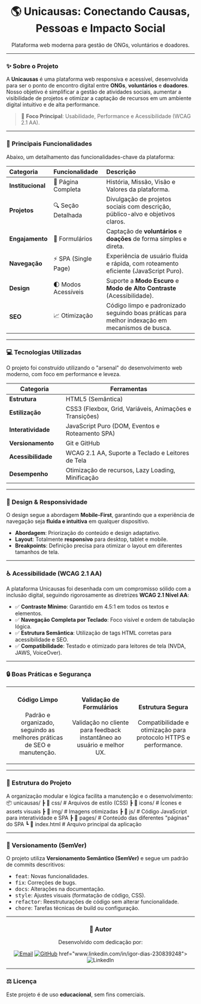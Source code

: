 <div align="center">
    <h1>🌎 Unicausas: Conectando Causas, Pessoas e Impacto Social</h1>
    <p>Plataforma web moderna para gestão de ONGs, voluntários e doadores.</p>
</div>

---

### ✨ Sobre o Projeto

A **Unicausas** é uma plataforma web responsiva e acessível, desenvolvida para ser o ponto de encontro digital entre **ONGs**, **voluntários** e **doadores**. Nosso objetivo é simplificar a gestão de atividades sociais, aumentar a visibilidade de projetos e otimizar a captação de recursos em um ambiente digital intuitivo e de alta performance.

> 🎯 **Foco Principal**: Usabilidade, Performance e Acessibilidade (WCAG 2.1 AA).

---

### 🚀 Principais Funcionalidades

Abaixo, um detalhamento das funcionalidades-chave da plataforma:

| Categoria | Funcionalidade | Descrição |
| :--- | :--- | :--- |
| **Institucional** | 📖 Página Completa | História, Missão, Visão e Valores da plataforma. |
| **Projetos** | 🔍 Seção Detalhada | Divulgação de projetos sociais com descrição, público-alvo e objetivos claros. |
| **Engajamento** | 📝 Formulários | Captação de **voluntários** e **doações** de forma simples e direta. |
| **Navegação** | ⚡ SPA (Single Page) | Experiência de usuário fluida e rápida, com roteamento eficiente (JavaScript Puro). |
| **Design** | 🌓 Modos Acessíveis | Suporte a **Modo Escuro** e **Modo de Alto Contraste** (Acessibilidade). |
| **SEO** | 📈 Otimização | Código limpo e padronizado seguindo boas práticas para melhor indexação em mecanismos de busca. |

---

### 💻 Tecnologias Utilizadas

O projeto foi construído utilizando o "arsenal" do desenvolvimento web moderno, com foco em performance e leveza.

<table width="100%">
  <thead>
    <tr>
      <th width="30%">Categoria</th>
      <th width="70%">Ferramentas</th>
    </tr>
  </thead>
  <tbody>
    <tr>
      <td><strong>Estrutura</strong></td>
      <td>HTML5 (Semântica)</td>
    </tr>
    <tr>
      <td><strong>Estilização</strong></td>
      <td>CSS3 (Flexbox, Grid, Variáveis, Animações e Transições)</td>
    </tr>
    <tr>
      <td><strong>Interatividade</strong></td>
      <td>JavaScript Puro (DOM, Eventos e Roteamento SPA)</td>
    </tr>
    <tr>
      <td><strong>Versionamento</strong></td>
      <td>Git e GitHub</td>
    </tr>
    <tr>
      <td><strong>Acessibilidade</strong></td>
      <td>WCAG 2.1 AA, Suporte a Teclado e Leitores de Tela</td>
    </tr>
    <tr>
      <td><strong>Desempenho</strong></td>
      <td>Otimização de recursos, Lazy Loading, Minificação</td>
    </tr>
  </tbody>
</table>

---

### 📱 Design & Responsividade

O design segue a abordagem **Mobile-First**, garantindo que a experiência de navegação seja **fluida e intuitiva** em qualquer dispositivo.

* **Abordagem**: Priorização do conteúdo e design adaptativo.
* **Layout**: Totalmente **responsivo** para desktop, tablet e mobile.
* **Breakpoints**: Definição precisa para otimizar o layout em diferentes tamanhos de tela.

---

### ♿ Acessibilidade (WCAG 2.1 AA)

A plataforma Unicausas foi desenhada com um compromisso sólido com a inclusão digital, seguindo rigorosamente as diretrizes **WCAG 2.1 Nível AA**:

* ✅ **Contraste Mínimo**: Garantido em 4.5:1 em todos os textos e elementos.
* ✅ **Navegação Completa por Teclado**: Foco visível e ordem de tabulação lógica.
* ✅ **Estrutura Semântica**: Utilização de tags HTML corretas para acessibilidade e SEO.
* ✅ **Compatibilidade**: Testado e otimizado para leitores de tela (NVDA, JAWS, VoiceOver).

---

### 🔒 Boas Práticas e Segurança

<table width="100%">
  <tr>
    <td align="center" width="33%">
      <h4>Código Limpo</h4>
      <p>Padrão e organizado, seguindo as melhores práticas de SEO e manutenção.</p>
    </td>
    <td align="center" width="33%">
      <h4>Validação de Formulários</h4>
      <p>Validação no cliente para feedback instantâneo ao usuário e melhor UX.</p>
    </td>
    <td align="center" width="33%">
      <h4>Estrutura Segura</h4>
      <p>Compatibilidade e otimização para protocolo HTTPS e performance.</p>
    </td>
  </tr>
</table>

---

### 📂 Estrutura do Projeto

A organização modular e lógica facilita a manutenção e o desenvolvimento:
📦 unicausas/
┣ 📂 css/ # Arquivos de estilo (CSS) 
┣ 📂 icons/ # Ícones e assets visuais 
┣ 📂 img/ # Imagens otimizadas 
┣ 📂 js/ # Código JavaScript para interatividade e SPA 
┣ 📂 pages/ # Conteúdo das diferentes "páginas" do SPA 
┗ 📜 index.html # Arquivo principal da aplicação

---

### 🧾 Versionamento (SemVer)

O projeto utiliza **Versionamento Semântico (SemVer)** e segue um padrão de commits descritivos:

* <kbd>feat</kbd>: Novas funcionalidades.
* <kbd>fix</kbd>: Correções de bugs.
* <kbd>docs</kbd>: Alterações na documentação.
* <kbd>style</kbd>: Ajustes visuais (formatação de código, CSS).
* <kbd>refactor</kbd>: Reestruturações de código sem alterar funcionalidade.
* <kbd>chore</kbd>: Tarefas técnicas de build ou configuração.

---

<div align="center">
    <h3>👤 Autor</h3>
    <p>Desenvolvido com dedicação por:</p>
    <a href="mailto:igor.gl.dias@gmail.com"><img src="https://img.shields.io/badge/Email-igor.gl.dias%40gmail.com-blue?logo=gmail" alt="Email"></a>
    <a href="https://github.com/IgorGDias1"><img src="https://img.shields.io/badge/GitHub-IgorGDias1-181717?logo=github" alt="GitHub"></a>
    <a> href="www.linkedin.com/in/igor-dias-230839248"><img src="https://img.shields.io/badge/LinkedIn-Igor%20Galvão%20Dias-0a66c2?logo=linkedin" alt="LinkedIn"></a>
</div>

---

### ⚖️ Licença

Este projeto é de uso **educacional**, sem fins comerciais.
